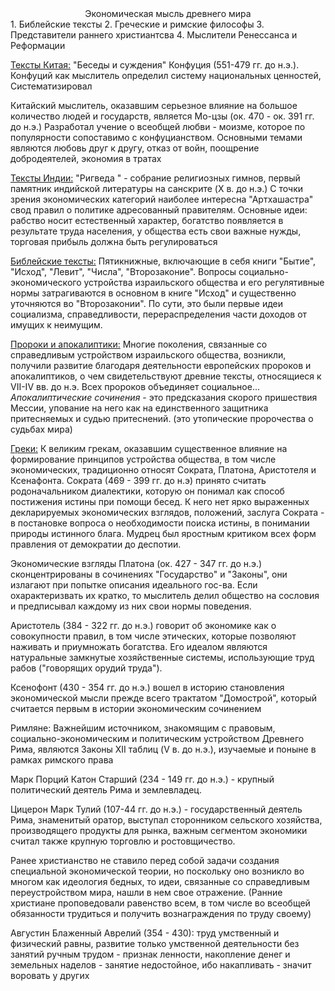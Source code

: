 <center>Экономическая мысль древнего мира</center>
1. Библейские тексты
2. Греческие и римские философы
3. Представители раннего христиантсва 
4. Мыслители Ренессанса и Реформации

<u>Тексты Китая:</u>
"Беседы и суждения" Конфуция (551-479 гг. до н.э.). Конфуций как мыслитель определил систему национальных ценностей, Систематизировал 

Китайский мыслитель, оказавшим серьезное влияние на большое количество людей и государств, является Мо-цзы (ок. 470 - ок. 391 гг. до н.э.) Разработал учение о всеобщей любви - моизме, которое по популярности сопоставимо с конфуцианством.
 Основными темами являются любовь друг к другу, отказ от войн, поощрение добродеятелей, экономия в тратах

<u>Тексты Индии:</u>
"Ригведа " - собрание религиозных гимнов, первый памятник индийской литературы на санскрите (X в. до н.э.)
С точки зрения экономических категорий наиболее интересна "Артхашастра" свод правил о политике адресованный правителям.
Основные идеи: рабство носит естественный характер, богатство появляется в результате труда населения, у общества есть свои важные нужды, торговая прибыль должна быть регулироваться 

<u>Библейские тексты:</u>
Пятикнижные, включающие в себя книги "Бытие", "Исход", "Левит", "Числа", "Второзаконие". 
Вопросы социально-экономического устройства израильского общества и его регулятивные нормы затрагиваются в основном в книге "Исход" и существенно уточняются во "Второзаконии".
По сути, это были первые идеи социализма, справедливости, перераспределения части доходов от имущих к неимущим.

<u>Пророки и апокалиптики:</u>
Многие поколения, связанные со справедливым устройством израильского общества, возникли, получили развитие благодаря деятельности европейских пророков и апокалиптиков, о чем свидетельствуют древние тексты, относящиеся к VII-IV вв. до н.э.
Всех пророков объединяет социальное...
*Апокалиптические сочинения* - это предсказания скорого пришествия Мессии, упование на него как на единственного защитника притесняемых и судью притеснений. 
(это утопические пророчества о судьбах мира)

<u>Греки:</u>
К великим грекам, оказавшим существенное влияние на формирование принципов устройства общества, в том числе экономических, традиционно относят Сократа, Платона, Аристотеля и Ксенафонта.
Сократа (469 - 399 гг. до н.э) принято считать родоначальником диалектики, которую он понимал как способ постижения истины при помощи бесед. К него нет ярко выраженных декларируемых экономических взглядов, положений, заслуга Сократа - в постановке вопроса о необходимости поиска истины, в понимании природы истинного блага. 
Мудрец был яростным критиком всех форм правления от демократии до деспотии. 

Экономические взгляды Платона (ок. 427 - 347 гг. до н.э.) сконцентрированы в сочинениях "Государство" и "Законы", они излагают при попытке описания идеального гос-ва. Если охарактеризвать их кратко, то мыслитель делил общество на сословия и предписывал каждому из них свои нормы поведения. 

Аристотель (384 - 322 гг. до н.э.) говорит об экономике как о совокупности правил, в том числе этических, которые позволяют наживать и приумножать богатства. Его идеалом являются натуральные замкнутые хозяйственные системы, использующие труд рабов ("говорящих орудий труда").

Ксенофонт (430 - 354 гг. до н.э.) вошел в историю становления экономической мысли прежде всего трактатом "Домострой", который считается первым в истории экономическим сочинением 

Римляне:
Важнейшим источником, знакомящим с правовым, социально-экономическим и политическим устройством Древнего Рима, являются Законы XII таблиц (V в. до н.э.), изучаемые и поныне в рамках римского права 

Марк Порций Катон Старший (234 - 149 гг. до н.э.) - крупный политический деятель Рима и землевладец. 

Цицерон Марк Тулий (107-44 гг. до н.э.) - государственный деятель Рима, знаменитый оратор, выступал сторонником сельского хозяйства, производящего продукты для рынка, важным сегментом экономики считал также крупную торговлю и ростовщичество.

Ранее христианство не ставило перед собой задачи создания специальной экономической теории, но поскольку оно возникло во многом как идеология бедных, то идеи, связанные со справедливым переустройством мира, нашли в нем свое отражение. 
(Ранние христиане проповедовали равенство всем, в том числе во всеобщей обязанности трудиться и получить вознаграждения по труду своему)

Августин Блаженный Аврелий (354 - 430): труд умственный и физический равны, развитие только умственной деятельности без занятий ручным трудом - признак ленности, накопление денег и земельных наделов - занятие недостойное, ибо накапливать - значит воровать у других
